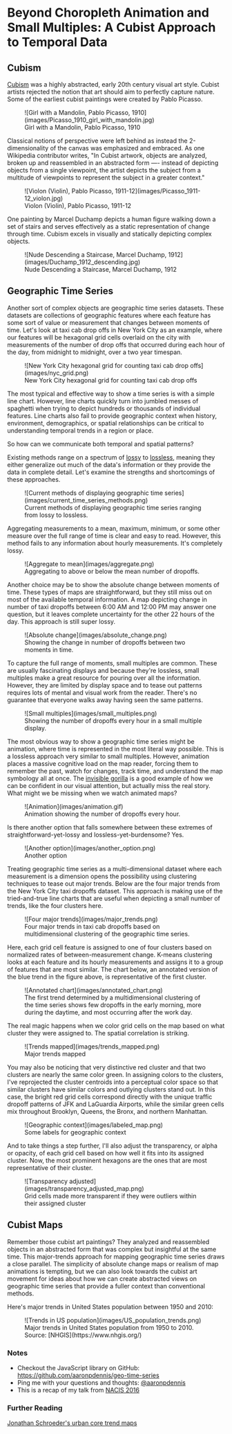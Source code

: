 <style>img { max-height: 35em; display: block; margin-left: auto; margin-right: auto; }</style>
# Beyond Choropleth Animation and Small Multiples: A Cubist Approach to Temporal Data

## Cubism

[Cubism](https://en.wikipedia.org/wiki/Cubism) was a highly abstracted, early 20th century visual art style. Cubist artists rejected the notion that art should aim to perfectly capture nature. Some of the earliest cubist paintings were created by Pablo Picasso.

<figure>
![Girl with a Mandolin, Pablo Picasso, 1910](images/Picasso_1910_girl_with_mandolin.jpg)
<figcaption>Girl with a Mandolin, Pablo Picasso, 1910</figcaption>
</figure>

Classical notions of perspective were left behind as instead the 2-dimensionality of the canvas was emphasized and embraced. As one Wikipedia contributor writes, "In Cubist artwork, objects are analyzed, broken up and reassembled in an abstracted form —- instead of depicting objects from a single viewpoint, the artist depicts the subject from a multitude of viewpoints to represent the subject in a greater context."

<figure>
![Violon (Violin), Pablo Picasso, 1911-12](images/Picasso_1911-12_violon.jpg)
<figcaption>Violon (Violin), Pablo Picasso, 1911-12</figcaption>
</figure>

One painting by Marcel Duchamp depicts a human figure walking down a set of stairs and serves effectively as a static representation of change through time. Cubism excels in visually and statically depicting complex objects.

<figure>
![Nude Descending a Staircase, Marcel Duchamp, 1912](images/Duchamp_1912_descending.jpg)
<figcaption>Nude Descending a Staircase, Marcel Duchamp, 1912</figcaption>
</figure>

## Geographic Time Series

Another sort of complex objects are geographic time series datasets. These datasets are collections of geographic features where each feature has some sort of value or measurement that changes between moments of time. Let's look at taxi cab drop offs in New York City as an example, where our features will be hexagonal grid cells overlaid on the city with measurements of the number of drop offs that occurred during each hour of the day, from midnight to midnight, over a two year timespan.

<figure>
![New York City hexagonal grid for counting taxi cab drop offs](images/nyc_grid.png)
<figcaption>New York City hexagonal grid for counting taxi cab drop offs</figcaption>
</figure>

The most typical and effective way to show a time series is with a simple line chart. However, line charts quickly turn into jumbled messes of spaghetti when trying to depict hundreds or thousands of individual features. Line charts also fail to provide geographic context when history, environment, demographics, or spatial relationships can be critical to understanding temporal trends in a region or place.

So how can we communicate both temporal and spatial patterns?

Existing methods range on a spectrum of [lossy](https://en.wikipedia.org/wiki/Lossy_compression) to [lossless](https://en.wikipedia.org/wiki/Lossless_compression), meaning they either generalize out much of the data's information or they provide the data in complete detail. Let's examine the strengths and shortcomings of these approaches.

<figure>
![Current methods of displaying geographic time series](images/current_time_series_methods.png)
<figcaption>Current methods of displaying geographic time series ranging from lossy to lossless.</figcaption>
</figure>

Aggregating measurements to a mean, maximum, minimum, or some other measure over the full range of time is clear and easy to read. However, this method fails to any information about hourly measurements. It's completely lossy.

<figure>
![Aggregate to mean](images/aggregate.png)
<figcaption>Aggregating to above or below the mean number of dropoffs.</figcaption>
</figure>

Another choice may be to show the absolute change between moments of time. These types of maps are straightforward, but they still miss out on most of the available temporal information. A map depicting change in number of taxi dropoffs between 6:00 AM and 12:00 PM may answer one question, but it leaves complete uncertainty for the other 22 hours of the day. This approach is still super lossy.

<figure>
![Absolute change](images/absolute_change.png)
<figcaption>Showing the change in number of dropoffs between two moments in time.</figcaption>
</figure>

To capture the full range of moments, small multiples are common. These are usually fascinating displays and because they're lossless, small multiples make a great resource for pouring over all the information. However, they are limited by display space and to tease out patterns requires lots of mental and visual work from the reader. There's no guarantee that everyone walks away having seen the same patterns.

<figure>
![Small multiples](images/small_multiples.png)
<figcaption>Showing the number of dropoffs every hour in a small multiple display.</figcaption>
</figure>

The most obvious way to show a geographic time series might be animation, where time is represented in the most literal way possible. This is a lossless approach very similar to small multiples. However, animation places a massive cognitive load on the map reader, forcing them to remember the past, watch for changes, track time, and understand the map symbology all at once. The [invisible gorilla](http://theinvisiblegorilla.com/gorilla_experiment.html) is a good example of how we can be confident in our visual attention, but actually miss the real story. What might we be missing when we watch animated maps?

<figure>
![Animation](images/animation.gif)
<figcaption>Animation showing the number of dropoffs every hour.</figcaption>
</figure>

Is there another option that falls somewhere between these extremes of straightforward-yet-lossy and lossless-yet-burdensome? Yes.

<figure>
![Another option](images/another_option.png)
<figcaption>Another option</figcaption>
</figure>

Treating geographic time series as a multi-dimensional dataset where each measurement is a dimension opens the possibility using clustering techniques to tease out major trends. Below are the four major trends from the New York City taxi dropoffs dataset. This approach is making use of the tried-and-true line charts that are useful when depicting a small number of trends, like the four clusters here.

<figure>
![Four major trends](images/major_trends.png)
<figcaption>Four major trends in taxi cab dropoffs based on multidimensional clustering of the geographic time series.</figcaption>
</figure>

Here, each grid cell feature is assigned to one of four clusters based on normalized rates of between-measurement change. K-means clustering looks at each feature and its hourly measurements and assigns it to a group of features that are most similar. The chart below, an annotated version of the blue trend in the figure above, is representative of the first cluster.

<figure>
![Annotated chart](images/annotated_chart.png)
<figcaption>The first trend determined by a multidimensional clustering of the time series shows few dropoffs in the early morning, more during the daytime, and most occurring after the work day.</figcaption>
</figure>

The real magic happens when we color grid cells on the map based on what cluster they were assigned to. The spatial correlation is striking.

<figure>
![Trends mapped](images/trends_mapped.png)
<figcaption>Major trends mapped</figcaption>
</figure>

You may also be noticing that very distinctive red cluster and that two clusters are nearly the same color green. In assigning colors to the clusters, I've reprojected the cluster centroids into a perceptual color space so that similar clusters have similar colors and outlying clusters stand out. In this case, the bright red grid cells correspond directly with the unique traffic dropoff patterns of JFK and LaGuardia Airports, while the similar green cells mix throughout Brooklyn, Queens, the Bronx, and northern Manhattan.

<figure>
![Geographic context](images/labeled_map.png)
<figcaption>Some labels for geographic context</figcaption>
</figure>

And to take things a step further, I'll also adjust the transparency, or alpha or opacity, of each grid cell based on how well it fits into its assigned cluster. Now, the most prominent hexagons are the ones that are most representative of their cluster.

<figure>
![Transparency adjusted](images/transparency_adjusted_map.png)
<figcaption>Grid cells made more transparent if they were outliers within their assigned cluster</figcaption>
</figure>

## Cubist Maps

Remember those cubist art paintings? They analyzed and reassembled objects in an abstracted form that was complex but insightful at the same time. This major-trends approach for mapping geographic time series draws a close parallel. The simplicity of absolute change maps or realism of map animations is tempting, but we can also look towards the cubist art movement for ideas about how we can create abstracted views on geographic time series that provide a fuller context than conventional methods.

Here's major trends in United States population between 1950 and 2010:

<figure>
![Trends in US population](images/US_population_trends.png)
<figcaption>Major trends in United States population from 1950 to 2010. Source: [NHGIS](https://www.nhgis.org/)</figcaption>
</figure>

### Notes

- Checkout the JavaScript library on GitHub: https://github.com/aaronpdennis/geo-time-series
- Ping me with your questions and thoughts: [@aaronpdennis](https://twitter.com/aaronpdennis)
- This is a recap of my talk from [NACIS 2016](http://nacis.org/)

### Further Reading

[Jonathan Schroeder's urban core trend maps](http://users.pop.umn.edu/~jps/core_trends/)
